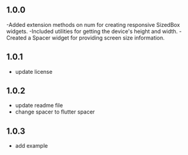 ## 1.0.0
-Added extension methods on num for creating responsive SizedBox widgets.
-Included utilities for getting the device's height and width.
-Created a Spacer widget for providing screen size information.
## 1.0.1
- update license
## 1.0.2
- update readme file
- change spacer to flutter spacer
## 1.0.3
- add example
